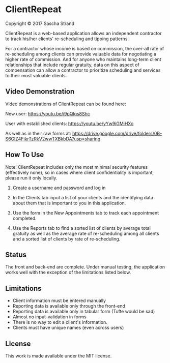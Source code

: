 # ClientRepeat
Copyright &copy; 2017 Sascha Strand

ClientRepeat is a web-based application allows an independent contractor to track his/her clients' re-scheduling and tipping patterns.

For a contractor whose income is based on commission, the over-all rate of re-scheduling among clients can provide valuable data for negotiating a higher rate of commission. And for anyone who maintains long-term client relationships that include regular gratuity, data on this aspect of compensation can allow a contractor to prioritize scheduling and services to their most valuable clients.

## Video Demonstration

Video demonstrations of ClientRepeat can be found here:

New user:
https://youtu.be/i9pQlqs8Shc

User with established clients:
https://youtu.be/yYw9iGMiHXo

As well as in their raw forms at:
https://drive.google.com/drive/folders/0B-S6GlZ4FikrTzRkV2wwTXBkbDA?usp=sharing

## How To Use

Note: ClientRepeat includes only the most minimal security features (effectively none), so in cases where client confidentiality is important, please run it only locally.

1.  Create a username and password and log in

1.  In the Clients tab input a list of your clients and the identifying data about them that is important to you in this application.

1.  Use the form in the New Appointments tab to track each appointment completed.

1.  Use the Reports tab to find a sorted list of clients by average total gratuity as well as the average rate of re-scheduling among all clients and a sorted list of clients by rate of re-scheduling.

## Status

The front and back-end are complete. Under manual testing, the application works well with the exception of the limitations listed below.

## Limitations

* Client information must be entered manually
* Reporting data is available only through the front-end
* Reporting data is available only in tabular form (Tufte would be sad)
* Almost no input-validation in forms
* There is no way to edit a client's information.
* Clients must have unique names (even across users)

## License

This work is made available under the MIT license.
